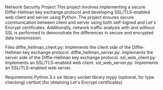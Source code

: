 Network Security Project
This project involves implementing a secure Diffie-Hellman key exchange protocol and developing SSL/TLS-enabled web client and server using Python. The project ensures secure communication between client and server using both self-signed and Let's Encrypt certificates. Additionally, network traffic analysis with and without SSL is performed to demonstrate the differences in secure and encrypted data transmission.

Files
diffie_hellman_client.py: Implements the client side of the Diffie-Hellman key exchange protocol.
diffie_hellman_server.py: Implements the server side of the Diffie-Hellman key exchange protocol.
ssl_web_client.py: Implements an SSL/TLS-enabled web client.
ssl_web_server.py: Implements an SSL/TLS-enabled web server.

Requirements
Python 3.x
ssl library
socket library
mypy (optional, for type checking)
certbot (for obtaining Let's Encrypt certificates)
